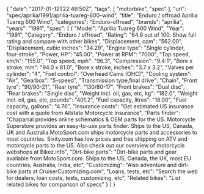 {
    "date": "2017-01-12T22:46:50Z",
    "tags": [
        "motorbike",
        "spec"
    ],
    "url": "spec\/aprilia\/1991\/aprilia-tuareg-600-wind",
    "title": "Enduro \/ offroad Aprilia Tuareg 600 Wind",
    "categories": "Enduro-offroad",
    "brands": "aprilia",
    "years": "1991",
    "spec": [
        {
            "Model": "Aprilia Tuareg 600 Wind",
            "Year": "1991",
            "Category": "Enduro \/ offroad",
            "Rating": "64.9 out of 100. Show full rating and compare with other bikes",
            "Displacement, ccm": "562.00",
            "Displacement, cubic inches": "34.29",
            "Engine type": "Single cylinder, four-stroke",
            "Power, HP": "45.00",
            "Power at RPM": "7000",
            "Top speed, km\/h": "155.0",
            "Top speed, mph": "96.3",
            "Compression": "9.4:1",
            "Bore x stroke, mm": "94.0 x 81.0",
            "Bore x stroke, inches": "3.7 x 3.2",
            "Valves per cylinder": "4",
            "Fuel control": "Overhead Cams (OHC)",
            "Cooling system": "Air",
            "Gearbox": "5-speed",
            "Transmission type,final drive": "Chain",
            "Front tyre": "90\/90-21",
            "Rear tyre": "130\/80-17",
            "Front brakes": "Dual disc",
            "Rear brakes": "Single disc",
            "Weight incl. oil, gas, etc, kg": "182.0",
            "Weight incl. oil, gas, etc, pounds": "401.2",
            "Fuel capacity, litres": "18.00",
            "Fuel capacity, gallons": "4.76",
            "Insurance costs": "Get estimated US insurance cost with a quote from Allstate Motorcycle Insurance",
            "Parts finder": "Chaparral provides online schematics & OEM parts for the US.   Motorcycle Superstore provides an easy-to-use parts finder. Ships to the US, Canada, UK and Australia.MotoSport.com ships motorcycle parts and accessories to most countries.    Sixity.com has low prices and free shipping on ATV and motorcycle parts to the US. Also check out our overview of motorcycle webshops at Bikez.info",
            "Dirt-bike parts": "Dirt-bike parts and gear available from MotoSport.com. Ships to the US, Canada, the UK, most EU countries, Australia, India, etc",
            "Customizing": "Also adventure and dirt-bike parts at CruiserCustomizing.com",
            "Loans, tests, etc": "Search the web for dealers, loan costs, tests, customizing, etc",
            "Related bikes": "List related bikes for comparison of specs"
        }
    ]
}